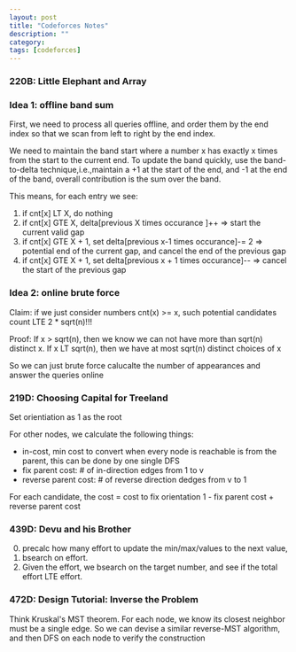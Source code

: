 ```yaml
---
layout: post
title: "Codeforces Notes"
description: ""
category: 
tags: [codeforces]
---
```


### 220B: Little Elephant and Array

### Idea 1: offline band sum

First, we need to process all queries offline, and order them by the end index so that we scan from left to right by the end index. 

We need to maintain the band start where a number x has exactly x times from the start to the current end. To update the band quickly, use the band-to-delta technique,i.e.,maintain a +1 at the start of the end, and -1 at the end of the band, overall contribution is the sum over the band.

This means, for each entry we see:

1. if cnt[x]  LT X, do nothing
2. if cnt[x] GTE X, delta[previous X times occurance ]++ => start the current valid gap
3. if cnt[x] GTE X + 1, set delta[previous x-1 times occurance]-= 2 => potential end of the current gap, and cancel the end of the previous gap
4. if cnt[x] GTE X + 1, set delta[previous x + 1 times occurance]-- => cancel the start of the previous gap

### Idea 2: online brute force

Claim: if we just consider numbers cnt(x) >= x, such potential candidates count LTE 2 * sqrt(n)!!!

Proof: If x > sqrt(n), then we know we can not have more than sqrt(n) distinct x. If x LT sqrt(n), then we have at most sqrt(n) distinct choices of x

So we can just brute force calucalte the number of appearances and answer the queries online



### 219D: Choosing Capital for Treeland
Set orientiation as 1 as the root

For other nodes, we calculate the following things: 

* in-cost, min cost to convert when every node is reachable is from the parent, this can be done by one single DFS  
* fix parent cost:  # of in-direction edges from 1 to v
* reverse parent cost: # of reverse direction dedges from v to 1

For each candidate, the cost = cost to fix orientation 1 - fix parent cost + reverse parent cost


### 439D: Devu and his Brother
0. precalc how many effort to update the min/max/values to the next value, 
1. bsearch on effort. 
2. Given the effort, we bsearch on the target number, and see if the total effort LTE effort. 

### 472D: Design Tutorial: Inverse the Problem
Think Kruskal's MST theorem. For each node, we know its closest neighbor must be a single edge. So we can devise a similar reverse-MST algorithm, and then DFS on each node to verify the construction

